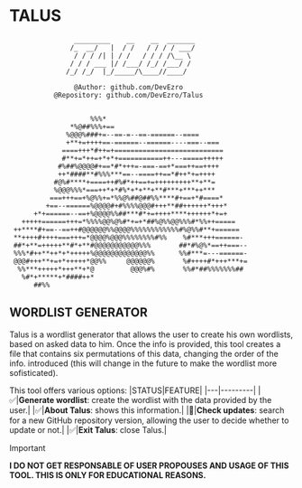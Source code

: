 # TALUS
```
                _________    __    __  _______
               /_  __/   |  / /   / / / / ___/
                / / / /| | / /   / / / /\__ \ 
               / / / ___ |/ /___/ /_/ /___/ / 
              /_/ /_/  |_/_____/\____//____/
                   
                @Author: github.com/DevEzro
           @Repository: github.com/DevEzro/Talus


                    %%%*                                       
               *%@##%%%+==                           
              %@@@%###+=--==-=--==-======--====             
              +**+=++++==-======--======----===--===        
             ====+++*#++=+===========================       
             #**+=*++=+*+*+===========++---=====+++++       
            #%##%@@@@#+==*#*+++=-===-==+*===++==++++        
            ++*####**#%%%***==--====++==*#++*+=++++         
           #@%#****+====++#%#*++==+=+++++++++**+**=         
           %@@@%%%*===++*+*#%*+*+**+**#***+***++***         
          ===+++==+%@%%+=*%%@%##@##%%****#+==+*#====*       
         +==--======%@@@@#+#%%%%@@@#+++**##++++++*+++*      
      +*+======--==+%@@@@%%##***#*+=++++****++++++*+=+      
   +++++======+++=*%%%%@@%@%#*+=+*##%@%%@@%%%#*%%++=====    
 ++****#+==--==++#@@@@@@%%@@@@%%%%%%%%%%%%#%@%%#**+======   
 **++++#++++===+++=*@@@@%@@@%%%%%%%%#%%    %#***+++======-  
 ##*+**=+++++**#*+**#@@@@@@@@@@@%%%       ##*#%@%*==++===-- 
 %%%*#++**++*+*+++++%@@@@@@@@@@@@@%%      %%#***=---======- 
 @@@#+++**+=+*+++++*@@%%     @@@@@@%       %#++++#*+++***+= 
  %%***+++++*+++**+*@         @@@%#%       %%#*##%%%%%%%##  
   %#*+*****+*####++*                                       
      ##%%
```

## WORDLIST GENERATOR
Talus is a wordlist generator that allows the user to create his own wordlists, based on
asked data to him. Once the info is provided, this tool creates a file that contains
six permutations of this data, changing the order of the info. introduced (this will change in the future
to make the wordlist more sofisticated).

This tool offers various options:
|STATUS|FEATURE|
|---|---------|
|✅|**Generate wordlist**: create the wordlist with the data provided by the user.|
|✅|**About Talus**: shows this information.|
|🧪|**Check updates**: search for a new GitHub repository version, allowing the user to decide whether to update or not.|
|✅|**Exit Talus**: close Talus.|

>[!IMPORTANT] 
**I DO NOT GET RESPONSABLE OF USER PROPOUSES AND USAGE OF THIS TOOL. THIS IS ONLY FOR EDUCATIONAL REASONS.**
